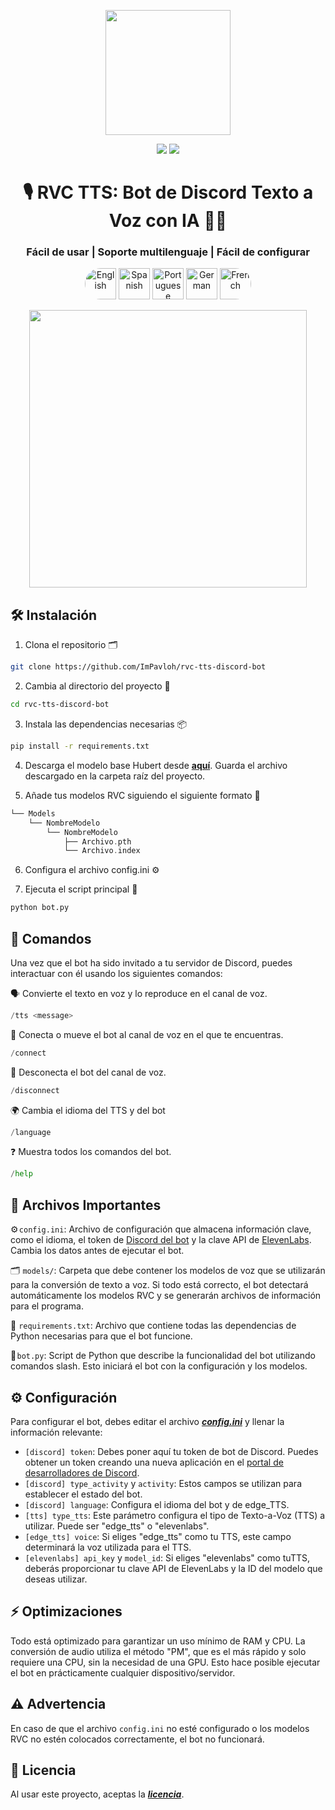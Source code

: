 <div align="center">
  
<img src="https://i.imgur.com/hWNq5jh.png" width="200"/><br>
  
<a href="https://github.com/ImPavloh/rvc-tts-discord-bot" target="_blank"><img src="https://img.shields.io/github/license/impavloh/rvc-tts-discord-bot?style=for-the-badge&logo=github&logoColor=white"></a>
<a href="https://twitter.com/ImPavloh" target="_blank"><img src="https://img.shields.io/badge/Pavloh-%231DA1F2.svg?style=for-the-badge&logo=twitter&logoColor=white"></a>

<h1>🎙️ RVC TTS: Bot de Discord Texto a Voz  con IA 🤖💬</h1>
<h3>Fácil de usar | Soporte multilenguaje | Fácil de configurar</h3>

<a href="README.md"><img alt="English" src="https://unpkg.com/language-icons/icons/en.svg" width="50px" style="border-top-left-radius: 25px; border-bottom-left-radius: 25px;"></a>
<a href="README_es.md"><img alt="Spanish" src="https://unpkg.com/language-icons/icons/es.svg" width="50px"></a>
<a href="README_pt.md"><img alt="Portuguese" src="https://unpkg.com/language-icons/icons/pt.svg" width="50px"></a>
<a href="README_de.md"><img alt="German" src="https://unpkg.com/language-icons/icons/de.svg" width="50px"></a>
<a href="README_fr.md"><img alt="French" src="https://unpkg.com/language-icons/icons/fr.svg" width="50px" style="border-top-right-radius: 25px; border-bottom-right-radius: 25px;"></a><br>

<img src="https://i.imgur.com/s6ksS9x.png" width="444"/>
</div>

## 🛠️ Instalación

1. Clona el repositorio 🗂️ 
```bash
git clone https://github.com/ImPavloh/rvc-tts-discord-bot
```

2. Cambia al directorio del proyecto 📁 
```bash
cd rvc-tts-discord-bot
```

3. Instala las dependencias necesarias 📦
```bash
pip install -r requirements.txt
```

4. Descarga el modelo base Hubert desde **[aquí](https://huggingface.co/spaces/ImPavloh/RVC-TTS-Demo/resolve/main/hubert_base.pt)**. Guarda el archivo descargado en la carpeta raíz del proyecto.

5. Añade tus modelos RVC siguiendo el siguiente formato 📂
```Swift
└── Models
    └── NombreModelo
        └── NombreModelo
            ├── Archivo.pth
            └── Archivo.index
```

6. Configura el archivo config.ini ⚙️

7. Ejecuta el script principal 🚀
```bash
python bot.py
```

## 📝 Comandos 

Una vez que el bot ha sido invitado a tu servidor de Discord, puedes interactuar con él usando los siguientes comandos:

🗣️ Convierte el texto en voz y lo reproduce en el canal de voz.
```python
/tts <message>
```

🔗 Conecta o mueve el bot al canal de voz en el que te encuentras.
```python
/connect
```

🔌 Desconecta el bot del canal de voz.
```python
/disconnect
```

🌍 Cambia el idioma del TTS y del bot
```python
/language
```

❓ Muestra todos los comandos del bot.
```python
/help
```

## 📄 Archivos Importantes

⚙️ `config.ini`: Archivo de configuración que almacena información clave, como el idioma, el token de [Discord del bot](https://discord.com/developers/applications) y la clave API de [ElevenLabs](https://elevenlabs.io). Cambia los datos antes de ejecutar el bot.

🗂️ `models/`: Carpeta que debe contener los modelos de voz que se utilizarán para la conversión de texto a voz. Si todo está correcto, el bot detectará automáticamente los modelos RVC y se generarán archivos de información para el programa.

📑 `requirements.txt`: Archivo que contiene todas las dependencias de Python necesarias para que el bot funcione.

🤖 `bot.py`: Script de Python que describe la funcionalidad del bot utilizando comandos slash. Esto iniciará el bot con la configuración y los modelos.

## ⚙️ Configuración

Para configurar el bot, debes editar el archivo ***[config.ini](https://github.com/ImPavloh/cpu-rvc-tts-discord-bot/blob/main/config.ini)*** y llenar la información relevante:

- `[discord] token`: Debes poner aquí tu token de bot de Discord. Puedes obtener un token creando una nueva aplicación en el [portal de desarrolladores de Discord](https://discord.com/developers/applications).
- `[discord] type_activity` y `activity`: Estos campos se utilizan para establecer el estado del bot.
- `[discord] language`: Configura el idioma del bot y de edge_TTS.
- `[tts] type_tts`: Este parámetro configura el tipo de Texto-a-Voz (TTS) a utilizar. Puede ser "edge_tts" o "elevenlabs".
- `[edge_tts] voice`: Si eliges "edge_tts" como tu TTS, este campo determinará la voz utilizada para el TTS.
- `[elevenlabs] api_key` y `model_id`: Si eliges "elevenlabs" como tuTTS, deberás proporcionar tu clave API de ElevenLabs y la ID del modelo que deseas utilizar.

## ⚡ Optimizaciones

Todo está optimizado para garantizar un uso mínimo de RAM y CPU. La conversión de audio utiliza el método "PM", que es el más rápido y solo requiere una CPU, sin la necesidad de una GPU. Esto hace posible ejecutar el bot en prácticamente cualquier dispositivo/servidor.

## ⚠️ Advertencia

En caso de que el archivo `config.ini` no esté configurado o los modelos RVC no estén colocados correctamente, el bot no funcionará.

## 📝 Licencia

Al usar este proyecto, aceptas la ***[licencia](https://github.com/ImPavloh/rvc-tts-discord-bot/blob/main/LICENSE)***.
